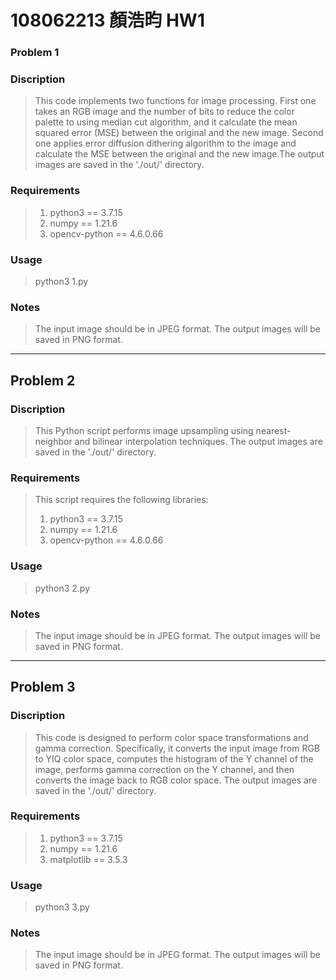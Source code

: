 # 108062213 顏浩昀 HW1



### Problem 1
### Discription
>This code implements two functions for image processing. First one takes an RGB image and the number of bits to reduce the color palette to using median cut algorithm, and it calculate the mean squared error (MSE) between the original and the new image. Second one applies error diffusion dithering algorithm to the image and calculate the MSE between the original and the new image.The output images are saved in the './out/' directory.
### Requirements
> 1. python3 == 3.7.15
> 2. numpy == 1.21.6
> 3. opencv-python == 4.6.0.66
### Usage
>python3 1.py
### Notes
>The input image should be in JPEG format.
The output images will be saved in PNG format.
---
## Problem 2
### Discription
>This Python script performs image upsampling using nearest-neighbor and bilinear interpolation techniques. The output images are saved in the './out/' directory.
### Requirements
>This script requires the following libraries:
>1. python3 == 3.7.15
>2. numpy == 1.21.6
>3. opencv-python == 4.6.0.66
### Usage
>python3 2.py
### Notes
>The input image should be in JPEG format.
The output images will be saved in PNG format.
---
## Problem 3
### Discription
>This code is designed to perform color space transformations and gamma correction. Specifically, it converts the input image from RGB to YIQ color space, computes the histogram of the Y channel of the image, performs gamma correction on the Y channel, and then converts the image back to RGB color space. The output images are saved in the './out/' directory.
### Requirements
>1. python3 == 3.7.15
>2. numpy == 1.21.6
>3. matplotlib == 3.5.3
### Usage
>python3 3.py
### Notes
>The input image should be in JPEG format.
The output images will be saved in PNG format.